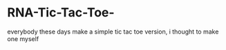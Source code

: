 # RNA-Tic-Tac-Toe-
everybody these days make a simple tic tac toe version, i thought to make one myself
